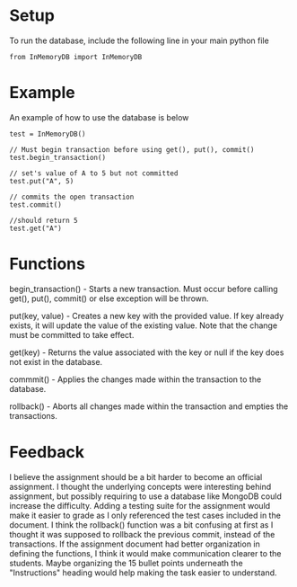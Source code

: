 # Setup

To run the database, include the following line in your main python file

```
from InMemoryDB import InMemoryDB
```

# Example
An example of how to use the database is below

```
test = InMemoryDB()

// Must begin transaction before using get(), put(), commit()
test.begin_transaction()

// set's value of A to 5 but not committed
test.put("A", 5)

// commits the open transaction
test.commit()

//should return 5
test.get("A")

```

# Functions
begin_transaction() - Starts a new transaction. Must occur before calling get(), put(), commit() or else exception will be thrown.

put(key, value) - Creates a new key with the provided value. If key already exists, it will update the value of the existing value. Note that the change must be committed to take effect.

get(key) - Returns the value associated with the key or null if the key does not exist in the database.

commmit() - Applies the changes made within the transaction to the database.

rollback() - Aborts all changes made within the transaction and empties the transactions.

# Feedback
I believe the assignment should be a bit harder to become an official assignment. I thought the underlying concepts were interesting behind assignment, but possibly requiring to use a database like MongoDB could increase the difficulty. Adding a testing suite for the assignment would make it easier to grade as I only referenced the test cases included in the document. I think the rollback() function was a bit confusing at first as I thought it was supposed to rollback the previous commit, instead of the transactions. If the assignment document had better organization in defining the functions, I think it would make communication clearer to the students. Maybe organizing the 15 bullet points underneath the "Instructions" heading would help making the task easier to understand.
